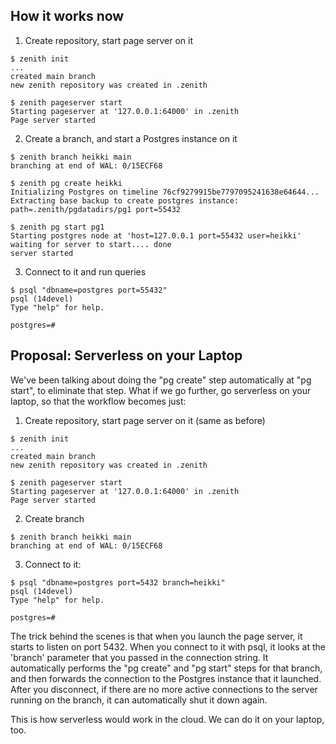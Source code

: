 How it works now
----------------

1. Create repository, start page server on it

```
$ zenith init
...
created main branch
new zenith repository was created in .zenith

$ zenith pageserver start
Starting pageserver at '127.0.0.1:64000' in .zenith
Page server started
```

2. Create a branch, and start a Postgres instance on it

```
$ zenith branch heikki main
branching at end of WAL: 0/15ECF68

$ zenith pg create heikki
Initializing Postgres on timeline 76cf9279915be7797095241638e64644...
Extracting base backup to create postgres instance: path=.zenith/pgdatadirs/pg1 port=55432

$ zenith pg start pg1
Starting postgres node at 'host=127.0.0.1 port=55432 user=heikki'
waiting for server to start.... done
server started
```


3. Connect to it and run queries

```
$ psql "dbname=postgres port=55432"
psql (14devel)
Type "help" for help.

postgres=# 
```


Proposal: Serverless on your Laptop
-----------------------------------

We've been talking about doing the "pg create" step automatically at
"pg start", to eliminate that step. What if we go further, go
serverless on your laptop, so that the workflow becomes just:

1. Create repository, start page server on it (same as before)

```
$ zenith init
...
created main branch
new zenith repository was created in .zenith

$ zenith pageserver start
Starting pageserver at '127.0.0.1:64000' in .zenith
Page server started
```

2. Create branch

```
$ zenith branch heikki main
branching at end of WAL: 0/15ECF68
```

3. Connect to it:

```
$ psql "dbname=postgres port=5432 branch=heikki"
psql (14devel)
Type "help" for help.

postgres=# 
```


The trick behind the scenes is that when you launch the page server,
it starts to listen on port 5432. When you connect to it with psql, it
looks at the 'branch' parameter that you passed in the connection
string. It automatically performs the "pg create" and "pg start" steps
for that branch, and then forwards the connection to the Postgres
instance that it launched. After you disconnect, if there are no more
active connections to the server running on the branch, it can
automatically shut it down again.

This is how serverless would work in the cloud. We can do it on your
laptop, too.
